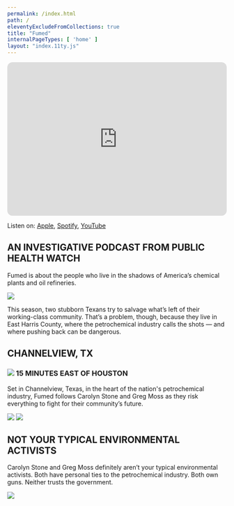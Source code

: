 ```yaml
---
permalink: /index.html
path: /
eleventyExcludeFromCollections: true
title: "Fumed"
internalPageTypes: [ 'home' ]
layout: "index.11ty.js"
---
```


<!--<img src="/assets/favicon-512x512.png" />-->

<iframe style="border-radius:12px" src="https://open.spotify.com/embed/show/29T7H5f0WixFh8v1wPwQfZ?utm_source=generator" width="100%" height="352" frameBorder="0" allowfullscreen="" allow="autoplay; clipboard-write; encrypted-media; fullscreen; picture-in-picture" loading="lazy"></iframe>

<div id="listen-area">

Listen on: [Apple](https://podcasts.apple.com/us/podcast/fumed/id1799157335), [Spotify](https://open.spotify.com/show/29T7H5f0WixFh8v1wPwQfZ), [YouTube](https://www.youtube.com/watch?v=P9wfPomEd_E)

</div>

<h2>AN INVESTIGATIVE PODCAST
FROM PUBLIC HEALTH WATCH</h2>

Fumed is about the people who live in the shadows of America’s chemical plants and oil refineries. 

<img src="/assets/imgs/boats-thru-fence.JPG" />

This season, two stubborn Texans try to salvage what’s left of their working-class community. That’s a problem, though, because they live in East Harris County, where the petrochemical industry calls the shots — and where pushing back can be dangerous. 

## CHANNELVIEW, TX
<h3> <img class="h3-glyph" src="/assets/template-imgs/map_pin_tan.svg" /> 15 MINUTES EAST OF HOUSTON</h3>

Set in Channelview, Texas, in the heart of the nation's petrochemical industry, Fumed follows Carolyn Stone and Greg Moss as they risk everything to fight for their community’s future.

<img src="/assets/imgs/drone-view.jpg" />

<img src="/assets/imgs/carolyn.jpg" />

## NOT YOUR TYPICAL ENVIRONMENTAL ACTIVISTS

Carolyn Stone and Greg Moss definitely aren’t your typical environmental activists. Both have personal ties to the petrochemical industry. Both own guns. Neither trusts the government.	

<img src="/assets/imgs/greg.jpg" />
